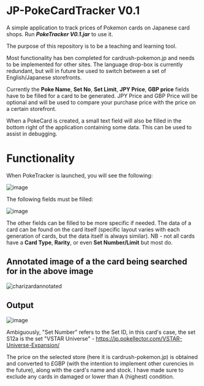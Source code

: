 # JP-PokeCardTracker V0.1

A simple application to track prices of Pokemon cards on Japanese card shops. Run ***PokeTracker V0.1.jar*** to use it.

The purpose of this repository is to be a teaching and learning tool.

Most functionality has ben completed for cardrush-pokemon.jp and needs to be implemented for other sites. The language drop-box is currently redundant, but will in future be used to switch between a set of English/Japanese storefronts.

Currently the **Poke Name**, **Set No**, **Set Limit**, **JPY Price**, **GBP price** fields have to be filled for a card to be generated. JPY Price and GBP Price will be optional and will be used to compare your purchase price with the price on a certain storefront.

When a PokeCard is created, a small text field will also be filled in the bottom right of the application containing some data. This can be used to assist in debugging.

# Functionality

When PokeTracker is launched, you will see the following:

![image](https://github.com/degirmencidavid/JP-PokeCardTracker/assets/101801691/fc72f078-17f2-4aba-9ccb-95c159795fdb)

The following fields must be filled:

![image](https://github.com/degirmencidavid/JP-PokeCardTracker/assets/101801691/6ab101e9-f5a1-4e6d-ae1c-260e65dc54f9)

The other fields can be filled to be more specific if needed. The data of a card can be found on the card itself (specific layout varies with each generation of cards, but the data itself is always similar).
NB - not all cards have a **Card Type**, **Rarity**, or even **Set Number/Limit** but most do.

## Annotated image of a the card being searched for in the above image

![charizardannotated](https://github.com/degirmencidavid/JP-PokeCardTracker/assets/101801691/004aa5f6-3600-4e55-be65-2fceff3baad3)

## Output

![image](https://github.com/degirmencidavid/JP-PokeCardTracker/assets/101801691/88b11274-79aa-4df5-a392-6830dda03b68)

Ambiguously, "Set Number" refers to the Set ID, in this card's case, the set S12a is the set "VSTAR Universe" - https://jp.pokellector.com/VSTAR-Universe-Expansion/

The price on the selected store (here it is cardrush-pokemon.jp) is obtained and converted to £GBP (with the intention to implement other curencies in the future), along with the card's name and stock. I have made sure to exclude any cards in damaged or lower than A (highest) condition.

